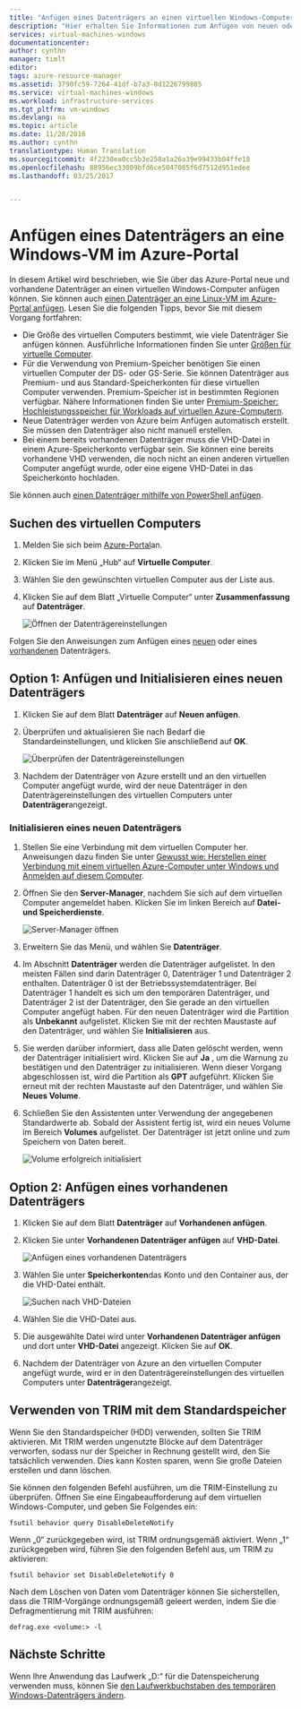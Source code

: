 ```yaml
---
title: "Anfügen eines Datenträgers an einen virtuellen Windows-Computer | Microsoft Docs"
description: "Hier erhalten Sie Informationen zum Anfügen von neuen oder vorhandenen Datenträgern an einen virtuellen Windows-Computer im Azure-Portal mit dem Resource Manager-Bereitstellungsmodell."
services: virtual-machines-windows
documentationcenter: 
author: cynthn
manager: timlt
editor: 
tags: azure-resource-manager
ms.assetid: 3790fc59-7264-41df-b7a3-8d1226799885
ms.service: virtual-machines-windows
ms.workload: infrastructure-services
ms.tgt_pltfrm: vm-windows
ms.devlang: na
ms.topic: article
ms.date: 11/28/2016
ms.author: cynthn
translationtype: Human Translation
ms.sourcegitcommit: 4f2230ea0cc5b3e258a1a26a39e99433b04ffe18
ms.openlocfilehash: 88956ec33009bfd6ce5047085f6d7512d951edee
ms.lasthandoff: 03/25/2017


---
```

# <a name="how-to-attach-a-data-disk-to-a-windows-vm-in-the-azure-portal"></a>Anfügen eines Datenträgers an eine Windows-VM im Azure-Portal
In diesem Artikel wird beschrieben, wie Sie über das Azure-Portal neue und vorhandene Datenträger an einen virtuellen Windows-Computer anfügen können. Sie können auch [einen Datenträger an eine Linux-VM im Azure-Portal anfügen](virtual-machines-linux-attach-disk-portal.md?toc=%2fazure%2fvirtual-machines%2flinux%2ftoc.json). Lesen Sie die folgenden Tipps, bevor Sie mit diesem Vorgang fortfahren:

* Die Größe des virtuellen Computers bestimmt, wie viele Datenträger Sie anfügen können. Ausführliche Informationen finden Sie unter [Größen für virtuelle Computer](virtual-machines-windows-sizes.md?toc=%2fazure%2fvirtual-machines%2fwindows%2ftoc.json).
* Für die Verwendung von Premium-Speicher benötigen Sie einen virtuellen Computer der DS- oder GS-Serie. Sie können Datenträger aus Premium- und aus Standard-Speicherkonten für diese virtuellen Computer verwenden. Premium-Speicher ist in bestimmten Regionen verfügbar. Nähere Informationen finden Sie unter [Premium-Speicher: Hochleistungsspeicher für Workloads auf virtuellen Azure-Computern](../storage/storage-premium-storage.md?toc=%2fazure%2fvirtual-machines%2fwindows%2ftoc.json).
* Neue Datenträger werden von Azure beim Anfügen automatisch erstellt. Sie müssen den Datenträger also nicht manuell erstellen.
* Bei einem bereits vorhandenen Datenträger muss die VHD-Datei in einem Azure-Speicherkonto verfügbar sein. Sie können eine bereits vorhandene VHD verwenden, die noch nicht an einen anderen virtuellen Computer angefügt wurde, oder eine eigene VHD-Datei in das Speicherkonto hochladen.

Sie können auch [einen Datenträger mithilfe von PowerShell anfügen](virtual-machines-windows-attach-disk-ps.md).



## <a name="find-the-virtual-machine"></a>Suchen des virtuellen Computers
1. Melden Sie sich beim [Azure-Portal](https://portal.azure.com/)an.
2. Klicken Sie im Menü „Hub“ auf **Virtuelle Computer**.
3. Wählen Sie den gewünschten virtuellen Computer aus der Liste aus.
4. Klicken Sie auf dem Blatt „Virtuelle Computer“ unter **Zusammenfassung** auf **Datenträger**.
   
    ![Öffnen der Datenträgereinstellungen](./media/virtual-machines-windows-attach-disk-portal/find-disk-settings.png)

Folgen Sie den Anweisungen zum Anfügen eines [neuen](#option-1-attach-a-new-disk) oder eines [vorhandenen](#option-2-attach-an-existing-disk) Datenträgers.

## <a name="option-1-attach-and-initialize-a-new-disk"></a>Option 1: Anfügen und Initialisieren eines neuen Datenträgers
1. Klicken Sie auf dem Blatt **Datenträger** auf **Neuen anfügen**.
2. Überprüfen und aktualisieren Sie nach Bedarf die Standardeinstellungen, und klicken Sie anschließend auf **OK**.
   
   ![Überprüfen der Datenträgereinstellungen](./media/virtual-machines-windows-attach-disk-portal/attach-new.png)
3. Nachdem der Datenträger von Azure erstellt und an den virtuellen Computer angefügt wurde, wird der neue Datenträger in den Datenträgereinstellungen des virtuellen Computers unter **Datenträger**angezeigt.

### <a name="initialize-a-new-data-disk"></a>Initialisieren eines neuen Datenträgers

1. Stellen Sie eine Verbindung mit dem virtuellen Computer her. Anweisungen dazu finden Sie unter [Gewusst wie: Herstellen einer Verbindung mit einem virtuellen Azure-Computer unter Windows und Anmelden auf diesem Computer](virtual-machines-windows-connect-logon.md?toc=%2fazure%2fvirtual-machines%2fwindows%2ftoc.json).
2. Öffnen Sie den **Server-Manager**, nachdem Sie sich auf dem virtuellen Computer angemeldet haben. Klicken Sie im linken Bereich auf **Datei- und Speicherdienste**.
   
    ![Server-Manager öffnen](./windows/classic/media/attach-disk/fileandstorageservices.png)
3. Erweitern Sie das Menü, und wählen Sie **Datenträger**.
4. Im Abschnitt **Datenträger** werden die Datenträger aufgelistet. In den meisten Fällen sind darin Datenträger 0, Datenträger 1 und Datenträger 2 enthalten. Datenträger 0 ist der Betriebssystemdatenträger. Bei Datenträger 1 handelt es sich um den temporären Datenträger, und Datenträger 2 ist der Datenträger, den Sie gerade an den virtuellen Computer angefügt haben. Für den neuen Datenträger wird die Partition als **Unbekannt** aufgelistet. Klicken Sie mit der rechten Maustaste auf den Datenträger, und wählen Sie **Initialisieren** aus.
5. Sie werden darüber informiert, dass alle Daten gelöscht werden, wenn der Datenträger initialisiert wird. Klicken Sie auf **Ja** , um die Warnung zu bestätigen und den Datenträger zu initialisieren. Wenn dieser Vorgang abgeschlossen ist, wird die Partition als **GPT** aufgeführt. Klicken Sie erneut mit der rechten Maustaste auf den Datenträger, und wählen Sie **Neues Volume**.
6. Schließen Sie den Assistenten unter Verwendung der angegebenen Standardwerte ab. Sobald der Assistent fertig ist, wird ein neues Volume im Bereich **Volumes** aufgelistet. Der Datenträger ist jetzt online und zum Speichern von Daten bereit.

    ![Volume erfolgreich initialisiert](./media/virtual-machines-windows-classic-attach-disk/newvolumecreated.png)


## <a name="option-2-attach-an-existing-disk"></a>Option 2: Anfügen eines vorhandenen Datenträgers
1. Klicken Sie auf dem Blatt **Datenträger** auf **Vorhandenen anfügen**.
2. Klicken Sie unter **Vorhandenen Datenträger anfügen** auf **VHD-Datei**.
   
   ![Anfügen eines vorhandenen Datenträgers](./media/virtual-machines-windows-attach-disk-portal/attach-existing.png)
3. Wählen Sie unter **Speicherkonten**das Konto und den Container aus, der die VHD-Datei enthält.
   
   ![Suchen nach VHD-Dateien](./media/virtual-machines-windows-attach-disk-portal/find-storage-container.png)
4. Wählen Sie die VHD-Datei aus.
5. Die ausgewählte Datei wird unter **Vorhandenen Datenträger anfügen** und dort unter **VHD-Datei** angezeigt. Klicken Sie auf **OK**.
6. Nachdem der Datenträger von Azure an den virtuellen Computer angefügt wurde, wird er in den Datenträgereinstellungen des virtuellen Computers unter **Datenträger**angezeigt.



## <a name="use-trim-with-standard-storage"></a>Verwenden von TRIM mit dem Standardspeicher

Wenn Sie den Standardspeicher (HDD) verwenden, sollten Sie TRIM aktivieren. Mit TRIM werden ungenutzte Blöcke auf dem Datenträger verworfen, sodass nur der Speicher in Rechnung gestellt wird, den Sie tatsächlich verwenden. Dies kann Kosten sparen, wenn Sie große Dateien erstellen und dann löschen. 

Sie können den folgenden Befehl ausführen, um die TRIM-Einstellung zu überprüfen. Öffnen Sie eine Eingabeaufforderung auf dem virtuellen Windows-Computer, und geben Sie Folgendes ein:

```
fsutil behavior query DisableDeleteNotify
```

Wenn „0“ zurückgegeben wird, ist TRIM ordnungsgemäß aktiviert. Wenn „1“ zurückgegeben wird, führen Sie den folgenden Befehl aus, um TRIM zu aktivieren:
```
fsutil behavior set DisableDeleteNotify 0
```
                
Nach dem Löschen von Daten vom Datenträger können Sie sicherstellen, dass die TRIM-Vorgänge ordnungsgemäß geleert werden, indem Sie die Defragmentierung mit TRIM ausführen:

```
defrag.exe <volume:> -l
```

## <a name="next-steps"></a>Nächste Schritte
Wenn Ihre Anwendung das Laufwerk „D:“ für die Datenspeicherung verwenden muss, können Sie [den Laufwerkbuchstaben des temporären Windows-Datenträgers ändern](virtual-machines-windows-change-drive-letter.md?toc=%2fazure%2fvirtual-machines%2fwindows%2fclassic%2ftoc.json).


